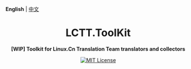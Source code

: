 **English** | [中文](README-zh.md)

<h1 align="center">LCTT.ToolKit</h1>

<p align="center"> 
  <b>[WIP] Toolkit for Linux.Cn Translation Team translators and collectors</b>
</p>

<p align="center">
  <a href="LICENSE">
    <img src="https://img.shields.io/badge/License-MIT-important?style=for-the-badge"  alt="MIT License"/>
  </a>
</p>
